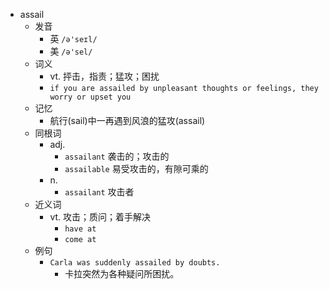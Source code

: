 - assail
  - 发音
    - 英 `/ə'seɪl/`
    - 美 `/ə'sel/`
  - 词义
    - vt. 抨击，指责；猛攻；困扰
    - `if you are assailed by unpleasant thoughts or feelings, they worry or upset you`
  - 记忆
    - 航行(sail)中一再遇到风浪的猛攻(assail)
  - 同根词
    - adj.
      - `assailant` 袭击的；攻击的
      - `assailable` 易受攻击的，有隙可乘的
    - n.
      - `assailant` 攻击者
  - 近义词
    - vt. 攻击；质问；着手解决
      - `have at`
      - `come at`
  - 例句
    - `Carla was suddenly assailed by doubts.`
      - 卡拉突然为各种疑问所困扰。

